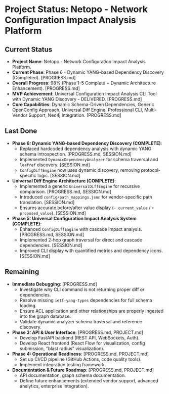 # Project Status: Netopo - Network Configuration Impact Analysis Platform

## Current Status
*   **Project Name**: Netopo - Network Configuration Impact Analysis Platform.
*   **Current Phase**: Phase 6 - Dynamic YANG-based Dependency Discovery (Completed). [PROGRESS.md]
*   **Overall Progress**: 98% (Phase 1-5 Complete + Dynamic Architecture Enhancement). [PROGRESS.md]
*   **MVP Achievement**: Universal Configuration Impact Analysis CLI Tool with Dynamic YANG Discovery - DELIVERED. [PROGRESS.md]
*   **Core Capabilities**: Dynamic Schema-Driven Dependencies, Generic OpenConfig Approach, Universal Diff Engine, Professional CLI, Multi-Vendor Support, Neo4j Integration. [PROGRESS.md]

## Last Done
*   **Phase 6: Dynamic YANG-based Dependency Discovery (COMPLETE)**:
    *   Replaced hardcoded dependency analysis with dynamic YANG schema introspection. [PROGRESS.md, SESSION.md]
    *   Implemented `DynamicDependencyAnalyzer` for schema traversal and `leafref` discovery. [SESSION.md]
    *   `ConfigDiffEngine` now uses dynamic discovery, removing protocol-specific logic. [SESSION.md]
*   **Universal Diff Engine Architecture (COMPLETE)**:
    *   Implemented a generic `UniversalDiffEngine` for recursive comparison. [PROGRESS.md, SESSION.md]
    *   Introduced `config/path_mappings.json` for vendor-specific path translation. [SESSION.md]
    *   Ensures accurate before/after value display (`- current_value` / `+ proposed_value`). [SESSION.md]
*   **Phase 5: Universal Configuration Impact Analysis System (COMPLETE)**:
    *   Enhanced `ConfigDiffEngine` with cascade impact analysis. [PROGRESS.md, SESSION.md]
    *   Implemented 2-hop graph traversal for direct and cascade dependencies. [SESSION.md]
    *   Improved CLI display with quantified metrics and dependency icons. [SESSION.md]

## Remaining
*   **Immediate Debugging**: [PROGRESS.md]
    *   Investigate why CLI command is not returning proper diff or dependencies.
    *   Resolve missing `ietf-yang-types` dependencies for full schema loading.
    *   Ensure ACL application and other relationships are properly ingested into the graph database.
    *   Validate dynamic analyzer schema traversal and reference discovery.
*   **Phase 3: API & User Interface**: [PROGRESS.md, PROJECT.md]
    *   Develop FastAPI backend (REST API, WebSockets, Auth).
    *   Develop React frontend (React Flow for visualization, config submission, "blast radius" visualization).
*   **Phase 4: Operational Readiness**: [PROGRESS.md, PROJECT.md]
    *   Set up CI/CD pipeline (GitHub Actions, code quality tools).
    *   Implement integration testing framework.
*   **Documentation & Future Roadmap**: [PROGRESS.md, PROJECT.md]
    *   API documentation, graph schema documentation.
    *   Define future enhancements (extended vendor support, advanced analytics, enterprise integration).

